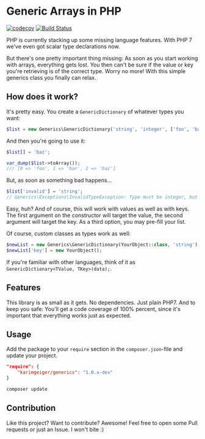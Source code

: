 # Generic Arrays in PHP

[![codecov](https://codecov.io/gh/KarimGeiger/Generics/branch/master/graph/badge.svg)](https://codecov.io/gh/KarimGeiger/Generics)
[![Build Status](https://travis-ci.org/KarimGeiger/Generics.svg?branch=master)](https://travis-ci.org/KarimGeiger/Generics)

PHP is currently stacking up some missing language features. With PHP 7 we've even got scalar type declarations now.

But there's one pretty important thing missing: As soon as you start working with arrays, everything gets lost. You then
can't be sure if the value or key you're retrieving is of the correct type. Worry no more! With this simple generics
class you finally can relax.

## How does it work?

It's pretty easy. You create a ``GenericDictionary`` of whatever types you want:

```php
$list = new Generics\GenericDictionary('string', 'integer', ['foo', 'bar']);
```

And then you're going to use it:

```php
$list[] = 'baz';

var_dump($list->toArray());
/// [0 => 'foo', 1 => 'bar', 2 => 'baz']
```

But, as soon as something bad happens... 

```php
$list['invalid'] = 'string';
// Generics\Exceptions\InvalidTypeException: Type must be integer, but string was given.
```

Easy, huh? And of course, this will work with values as well as with keys. The first argument on the constructor will
target the value, the second argument will target the key. As a third option, you may pre-fill your list.

Of course, custom classes as types work as well:

```php
$newList = new Generics\GenericDictionary(YourObject::class, 'string');
$newList['key'] = new YourObject();
```

If you're familiar with other languages, think of it as ``GenericDictionary<TValue, TKey>(data);``.

## Features

This library is as small as it gets. No dependencies. Just plain PHP7. And to keep you safe: You'll get a code coverage
of 100% percent, since it's important that everything works just as expected.

## Usage

Add the package to your ``require`` section in the ``composer.json``-file and update your project.

```json
"require": {
    "karimgeiger/generics": "1.0.x-dev"
}
```

```sh
composer update
```

## Contribution

Like this project? Want to contribute? Awesome! Feel free to open some Pull requests or just an Issue. I won't bite :)